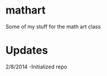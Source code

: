mathart
=======

Some of my stuff for the math art class

Updates
=======
2/8/2014
    -Initialized repo


